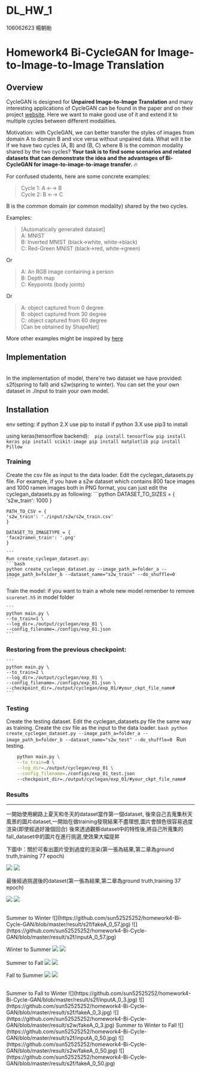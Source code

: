 # DL_HW_1

106062623 楊朝勛

# Homework4 Bi-CycleGAN for Image-to-Image-to-Image Translation

Overview
---
CycleGAN is designed for **Unpaired Image-to-Image Translation** and many interesting applications of CycleGAN can be found in the paper and on their project [website](https://junyanz.github.io/CycleGAN/). Here we want to make good use of it and extend it to multiple cycles between different modalities.

Motivation: with CycleGAN, we can better transfer the styles of images from domain A to domain B and vice versa without unpaired data. What will it be if we have two cycles (A, B) and (B, C) where B is the common modality shared by the two cycles? **Your task is to find some scenarios and related datasets that can demonstrate the idea and the advantages of Bi-CycleGAN for image-to-image-to-image transfer.** :fire:

For confused students, here are some concrete examples:

>Cycle 1: A ←→ B   
>Cycle 2: B ←→ C

B is the common domain (or common modality) shared by the two cycles.

Examples:   
>[Automatically generated dataset]   
>A: MNIST   
>B: Inverted MNIST (black->white, white->black)   
>C: Red-Green MNIST (black->red, white->green)   

Or

>A: An RGB image containing a person   
>B: Depth map   
>C: Keypoints (body joints)   

Or

>A: object captured from 0 degree    
>B: object captured from 30 degree   
>C: object captured from 60 degree   
>[Can be obtained by ShapeNet]

More other examples might be inspired by [here](https://github.com/mingyuliutw/UNIT)

Implementation
---
<br/>
    In the implementation of model, there're two dataset we have provided: s2f(spring to fall) and s2w(spring to winter). You can set the your own dataset in ./input to train your own model.
    
    
Installation
---
env setting:
if python 2.X use pip to install
if python 3.X use pip3 to install

using keras(tensorflow backend):
 ```
            pip install tensorflow
            pip install keras
            pip install scikit-image
            pip install matplotlib
            pip install Pillow
 ```


### Training            
Create the csv file as input to the data loader. 
	Edit the cyclegan_datasets.py file. For example, if you have a s2w dataset which contains 800 face images and 1000 ramen images both in PNG format, you can just edit the cyclegan_datasets.py as following:
	```python
	DATASET_TO_SIZES = {
    's2w_train': 1000
	}

	PATH_TO_CSV = {
    's2w_train': './input/s2w/s2w_train.csv'
	}

	DATASET_TO_IMAGETYPE = {
    'face2ramen_train': '.png'
	}

	``` 
	Run create_cyclegan_dataset.py:
	```bash
	python create_cyclegan_dataset.py --image_path_a=folder_a --image_path_b=folder_b --dataset_name="s2w_train" --do_shuffle=0
	```
Train the  model:
    if you want to train a whole new model remenber to remove `scorenet.h5` in model folder
    
    ```
    python main.py \
    --to_train=1 \
    --log_dir=./output/cyclegan/exp_01 \
    --config_filename=./configs/exp_01.json
    ```

### Restoring from the previous checkpoint:

    ```
    python main.py \
    --to_train=2 \
    --log_dir=./output/cyclegan/exp_01 \
    --config_filename=./configs/exp_01.json \
    --checkpoint_dir=./output/cyclegan/exp_01/#your_ckpt_file_name#
    ```

### Testing
Create the testing dataset.
	Edit the cyclegan_datasets.py file the same way as training.
	Create the csv file as the input to the data loader. 
	```bash
	python create_cyclegan_dataset.py --image_path_a=folder_a --image_path_b=folder_b --dataset_name="s2w_test" --do_shuffle=0
	```
Run testing.
```bash
    python main.py \
    --to_train=0 \
    --log_dir=./output/cyclegan/exp_01 \
    --config_filename=./configs/exp_01_test.json
    --checkpoint_dir=./output/cyclegan/exp_01/#your_ckpt_file_name#
```


### Results
---
一開始使用網路上夏天和冬天的dataset當作第一個dataset,
後來自己去蒐集秋天風景的圖片dataset,一開始在做training發現結果不盡理想,圖片會顏色很容易過度渲染(即使經過好幾個回合)
後來透過觀察dataset中的特性後,將自己所蒐集的fall_dataset中的圖片在進行挑選,使效果大幅提昇

下圖中：關於可看出圖片受到過度的渲染(第一張為結果,第二章為ground truth,training 77 epoch)


![](https://github.com/sun52525252/homework4-Bi-Cycle-GAN/blob/master/result/s2f/fakeA_77_4.jpg)
![](https://github.com/sun52525252/homework4-Bi-Cycle-GAN/blob/master/result/s2f/inputA_77_4.jpg)


最後經過挑選後的dataset(第一張為結果,第二章為ground truth,training 37 epoch)

![](https://github.com/sun52525252/homework4-Bi-Cycle-GAN/blob/master/result/s2f/fakeA_37_10.jpg)
![](https://github.com/sun52525252/homework4-Bi-Cycle-GAN/blob/master/result/s2f/inputA_37_10.jpg)

<br/>    
Summer to Winter
![](https://github.com/sun52525252/homework4-Bi-Cycle-GAN/blob/master/result/s2f/fakeA_0_57.jpg)
![](https://github.com/sun52525252/homework4-Bi-Cycle-GAN/blob/master/result/s2f/inputA_0_57.jpg)

Winter to Summer
![](https://github.com/sun52525252/homework4-Bi-Cycle-GAN/blob/master/result/s2f/fakeB_0_261.jpg)
![](https://github.com/sun52525252/homework4-Bi-Cycle-GAN/blob/master/result/s2f/inputB_0_261.jpg)
<br/>    
Summer to Fall
![](https://github.com/sun52525252/homework4-Bi-Cycle-GAN/blob/master/result/s2f/fakeA_0_126.jpg)
![](https://github.com/sun52525252/homework4-Bi-Cycle-GAN/blob/master/result/s2f/inputA_0_126.jpg)

Fall to Summer
![](https://github.com/sun52525252/homework4-Bi-Cycle-GAN/blob/master/result/s2f/fakeB_0_19.jpg)
![](https://github.com/sun52525252/homework4-Bi-Cycle-GAN/blob/master/result/s2f/inputB_0_19.jpg)
    
<br/>    
Summer to Fall to Winter
![](https://github.com/sun52525252/homework4-Bi-Cycle-GAN/blob/master/result/s2f/inputA_0_3.jpg)
![](https://github.com/sun52525252/homework4-Bi-Cycle-GAN/blob/master/result/s2f/fakeA_0_3.jpg)
![](https://github.com/sun52525252/homework4-Bi-Cycle-GAN/blob/master/result/s2w/fakeA_0_3.jpg)
Summer to Winter to Fall
![](https://github.com/sun52525252/homework4-Bi-Cycle-GAN/blob/master/result/s2f/inputA_0_50.jpg)
![](https://github.com/sun52525252/homework4-Bi-Cycle-GAN/blob/master/result/s2w/fakeA_0_50.jpg)
![](https://github.com/sun52525252/homework4-Bi-Cycle-GAN/blob/master/result/s2f/fakeA_0_50.jpg)